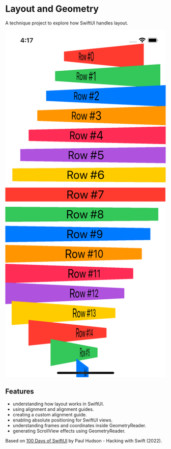 # Layout and Geometry

A technique project to explore how SwiftUI handles layout.

<p align="center">
    <img src="screenshot.png" style="width:528px;max-width:100%;">
</p>

## Features

- understanding how layout works in SwiftUI.
- using alignment and alignment guides.
- creating a custom alignment guide.
- enabling absolute positioning for SwiftUI views.
- understanding frames and coordinates inside GeometryReader.
- generating ScrollView effects using GeometryReader.

Based on [100 Days of SwiftUI](https://www.hackingwithswift.com/100/swiftui) by Paul Hudson - Hacking with Swift (2022).
